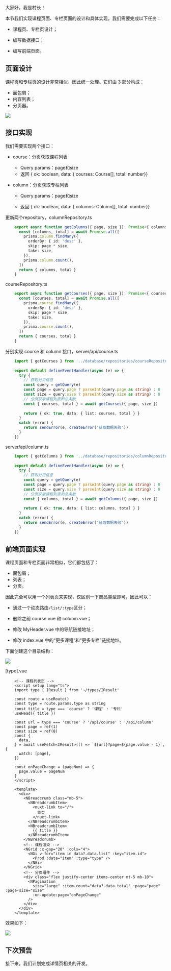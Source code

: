 大家好，我是村长！

本节我们实现课程页面、专栏页面的设计和具体实现，我们需要完成以下任务：

  * 课程页、专栏页设计；

  * 编写数据接口；

  * 编写前端页面。

## 页面设计

课程页和专栏页的设计非常相似，因此统一处理。它们由 3 部分构成：

  * 面包屑；
  * 内容列表；
  * 分页器。

![](img\28\1.png)

## 接口实现

我们需要实现两个接口：

  * course：分页获取课程列表

    * Query params：page和size
    * 返回 { ok: boolean, data: { courses: Course[], total: number}}
  * column：分页获取专栏列表

    * Query params：page和size

    * 返回 { ok: boolean, data: { columns: Column[], total: number}}

更新两个repository，columnRepository.ts

```typescript
    export async function getColumns({ page, size }): Promise<{ columns: Column[] | null; total: number }> {
      const [columns, total] = await Promise.all([
        prisma.column.findMany({
          orderBy: { id: 'desc' },
          skip: page * size,
          take: size,
        }),
        prisma.column.count(),
      ])
      return { columns, total }
    }
```

courseRepository.ts

```typescript
    export async function getCourses({ page, size }): Promise<{ courses: Course[] | null; total: number }> {
      const [courses, total] = await Promise.all([
        prisma.course.findMany({
          orderBy: { id: 'desc' },
          skip: page * size,
          take: size,
        }),
        prisma.course.count(),
      ])
      return { courses, total }
    }
```

分别实现 course 和 column 接口，server/api/course.ts

```typescript
    import { getCourses } from '../database/repositories/courseRepository'
    
    export default defineEventHandler(async (e) => {
      try {
        // 获取分页信息
        const query = getQuery(e)
        const page = query.page ? parseInt(query.page as string) : 0
        const size = query.size ? parseInt(query.size as string) : 8
        // 分页获取课程列表和总条数
        const { courses, total } = await getCourses({ page, size })
    
        return { ok: true, data: { list: courses, total } }
      }
      catch (error) {
        return sendError(e, createError('获取数据失败'))
      }
    })
```

server/api/column.ts

```typescript
    import { getColumns } from '../database/repositories/columnRepository'
    
    export default defineEventHandler(async (e) => {
      try {
        // 获取分页信息
        const query = getQuery(e)
        const page = query.page ? parseInt(query.page as string) : 0
        const size = query.size ? parseInt(query.size as string) : 8
        // 分页获取课程列表和总条数
        const { columns, total } = await getColumns({ page, size })
    
        return { ok: true, data: { list: columns, total } }
      }
      catch (error) {
        return sendError(e, createError('获取数据失败'))
      }
    })
```

## 前端页面实现

课程页面和专栏页面非常相似，它们都包括了：

  * 面包屑；
  * 列表；
  * 分页。

因此完全可以用一个列表页来实现，仅区别一下商品类型即可，因此可以：

  * 通过一个动态路由`/list/:type`区分；

  * 删除之前 course.vue 和 column.vue；

  * 修改 MyHeader.vue 中的导航链接地址；

  * 修改 index.vue 中的“更多课程”和“更多专栏”链接地址。

下面创建这个目录结构：

![](img\28\2.png)

[type].vue

```vue
    <!-- 课程列表页 -->
    <script setup lang="ts">
    import type { IResult } from '~/types/IResult'
    
    const route = useRoute()
    const type = route.params.type as string
    const title = type === 'course' ? '课程' : '专栏'
    useHead({ title })
    
    const url = type === 'course' ? '/api/course' : '/api/column'
    const page = ref(1)
    const size = ref(8)
    const {
      data,
    } = await useFetch<IResult>(() => `${url}?page=${page.value - 1}`, {
      watch: [page],
    })
    
    const onPageChange = (pageNum) => {
      page.value = pageNum
    }
    </script>
    
    <template>
      <div>
        <NBreadcrumb class="mb-5">
          <NBreadcrumbItem>
            <nuxt-link to="/">
              首页
            </nuxt-link>
          </NBreadcrumbItem>
          <NBreadcrumbItem>
            {{ title }}
          </NBreadcrumbItem>
        </NBreadcrumb>
        <!-- 课程渲染 -->
        <NGrid :x-gap="20" :cols="4">
          <NGi v-for="item in data?.data.list" :key="item.id">
            <Prod :data="item" :type="type" />
          </NGi>
        </NGrid>
        <!-- 分页组件 -->
        <div class="flex justify-center items-center mt-5 mb-10">
          <NPagination
            size="large" :item-count="data?.data.total" :page="page" :page-size="size"
            :on-update:page="onPageChange"
          />
        </div>
      </div>
    </template>
```

效果如下：

![](img\28\3.png)

## 下次预告

接下来，我们计划完成详情页相关的开发。

